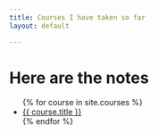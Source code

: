 ```yaml
---
title: Courses I have taken so far
layout: default

---
```


<h1>Here are the notes</h1>
<ul>
{% for course in site.courses %}
    <li><a href="{{ site.baseurl }}{{ course.url }}">{{ course.title }}</a></li>
{% endfor %}
</ul>